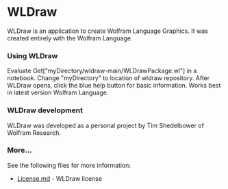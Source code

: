 
# WLDraw

WLDraw is an application to create Wolfram Language Graphics. It was created entirely with the Wolfram Language.

### Using WLDraw

Evaluate Get["myDirectory/wldraw-main/WLDrawPackage.wl"] in a notebook. Change "myDirectory" to location of wldraw repository. After WLDraw opens, click the blue help button for basic information. Works best in latest version Wolfram Language.

### WLDraw development

WLDraw was developed as a personal project by Tim Shedelbower of Wolfram Research.

### More...

See the following files for more information:

* [License.md](License.md) - WLDraw license
